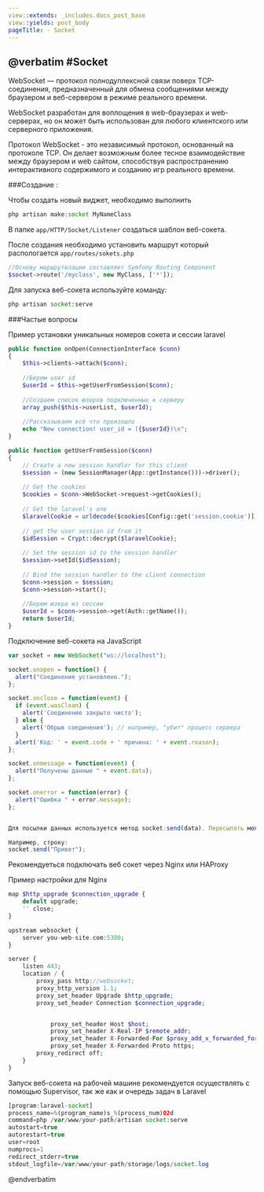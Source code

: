 ```yaml
---
view::extends: _includes.docs_post_base
view::yields: post_body
pageTitle: - Socket
---
```

@verbatim
#Socket
----------

WebSocket — протокол полнодуплексной связи поверх TCP-соединения, предназначенный для обмена сообщениями между браузером и веб-сервером в режиме реального времени.

WebSocket разработан для воплощения в web-браузерах и web-серверах, но он может быть использован для любого клиентского или серверного приложения. 

Протокол WebSocket - это независимый протокол, основанный на протоколе TCP. Он делает возможным более тесное взаимодействие между браузером и web сайтом, способствуя распространению интерактивного содержимого и созданию игр реального времени.


###Создание :
	
Чтобы создать новый виджет, необходимо выполнить
```php
php artisan make:socket MyNameClass
```
В папке `app/HTTP/Socket/Listener` создаться шаблон веб-сокета.

После создания необходимо установить маршрут который распологается `app/routes/sokets.php`

```php
//Основу маршрутизации составляет Symfony Routing Component
$socket->route('/myclass', new MyClass, ['*']);
```

Для запуска веб-сокета используйте команду:
```php
php artisan socket:serve
```

###Частые вопросы

Пример установки уникальных номеров сокета и сессии laravel
```php
public function onOpen(ConnectionInterface $conn)
{
    $this->clients->attach($conn);
    
    //Берем user id
    $userId = $this->getUserFromSession($conn);
    
    //Создаем список юзеров подключенных к серверу
    array_push($this->userList, $userId);
    
    //Рассказываем всё что произошло
    echo "New connection! user_id = ({$userId})\n";
}

public function getUserFromSession($conn)
{
    // Create a new session handler for this client
    $session = (new SessionManager(App::getInstance()))->driver();
    
    // Get the cookies
    $cookies = $conn->WebSocket->request->getCookies();
    
    // Get the laravel's one
    $laravelCookie = urldecode($cookies[Config::get('session.cookie')]);
    
    // get the user session id from it
    $idSession = Crypt::decrypt($laravelCookie);
    
    // Set the session id to the session handler
    $session->setId($idSession);
    
    // Bind the session handler to the client connection
    $conn->session = $session;
    $conn->session->start();
    
    //Берем юзера из сессии
    $userId = $conn->session->get(Auth::getName());
    return $userId;
}
```


Подключение веб-сокета на JavaScript

```javascript
var socket = new WebSocket("ws://localhost");

socket.onopen = function() {
  alert("Соединение установлено.");
};

socket.onclose = function(event) {
  if (event.wasClean) {
    alert('Соединение закрыто чисто');
  } else {
    alert('Обрыв соединения'); // например, "убит" процесс сервера
  }
  alert('Код: ' + event.code + ' причина: ' + event.reason);
};

socket.onmessage = function(event) {
  alert("Получены данные " + event.data);
};

socket.onerror = function(error) {
  alert("Ошибка " + error.message);
};


Для посылки данных используется метод socket.send(data). Пересылать можно любые данные.

Например, строку:
socket.send("Привет");

```


Рекомендуеться подключать веб сокет через Nginx или HAProxy

Пример настройки для Nginx
```php
map $http_upgrade $connection_upgrade {
    default upgrade;
    '' close;
}

upstream websocket {
    server you-web-site.com:5300;
}

server {
    listen 443;
    location / {
        proxy_pass http://websocket;
        proxy_http_version 1.1;
        proxy_set_header Upgrade $http_upgrade;
        proxy_set_header Connection $connection_upgrade;


            proxy_set_header Host $host;
            proxy_set_header X-Real-IP $remote_addr;
            proxy_set_header X-Forwarded-For $proxy_add_x_forwarded_for;
            proxy_set_header X-Forwarded-Proto https;
        proxy_redirect off;
    }
}
```


Запуск веб-сокета на рабочей машине рекомендуется осуществлять с помощью Supervisor, так же как и очередь задач в Laravel

```php
[program:laravel-socket]
process_name=%(program_name)s_%(process_num)02d
command=php /var/www/your-path/artisan socket:serve
autostart=true
autorestart=true
user=root
numprocs=1
redirect_stderr=true
stdout_logfile=/var/www/your-path/storage/logs/socket.log
```

@endverbatim
